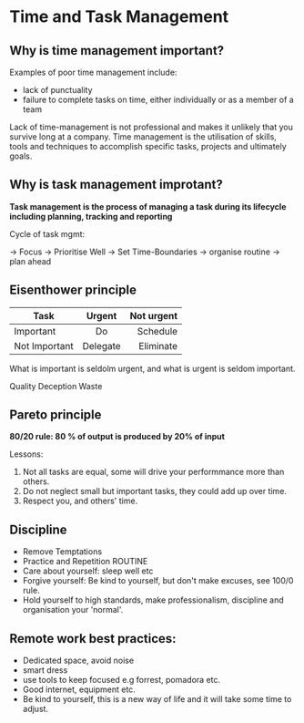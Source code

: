 # Time and Task Management

## Why is time management important? 

Examples of poor time management include: 
- lack of punctuality 
- failure to complete tasks on time, either individually or as a member of a team 

Lack of time-management is not professional and makes it unlikely that you survive long at a company. Time management is the utilisation of skills, tools and techniques to accomplish specific tasks, projects and ultimately goals. 


## Why is task management improtant?

 __Task management is the process of managing a task during its lifecycle including  planning, tracking and reporting__

Cycle of task mgmt: 

-> Focus -> Prioritise Well -> Set Time-Boundaries -> organise routine -> plan ahead 


## Eisenthower principle

| Task        | Urgent       | Not urgent   |
| ------------- |:-------------:| -----:|
| Important    | Do | Schedule |
| Not Important      | Delegate  |  Eliminate  |

What is important is seldolm urgent, and what is urgent is seldom important. 

Quality
Deception
Waste

## Pareto principle

__80/20 rule: 80 % of output is produced by 20% of input__

Lessons: 

1. Not all tasks are equal, some will drive your performmance more than others.
2. Do not neglect small but important tasks, they could add up over time. 
3. Respect you, and others' time. 


## Discipline

- Remove Temptations
- Practice and Repetition ROUTINE
- Care about yourself: sleep well etc
- Forgive yourself: Be kind to yourself, but don't make excuses, see 100/0 rule. 
- Hold yourself to high standards, make professionalism, discipline and organisation your 'normal'. 

## Remote work best practices:

- Dedicated space, avoid noise 
- smart dress
- use tools to keep focused e.g forrest, pomadora etc.
- Good internet, equipment etc.
- Be kind to yourself, this is a new way of life and it will take some time to adjust. 